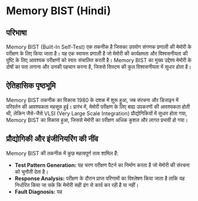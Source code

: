 # Memory BIST (Hindi)

## परिभाषा
Memory BIST (Built-In Self-Test) एक तकनीक है जिसका उपयोग संगणक प्रणाली की मेमोरी के परीक्षण के लिए किया जाता है। यह एक स्वायत्त प्रणाली है जो मेमोरी की कार्यक्षमता और विश्वसनीयता की पुष्टि के लिए आवश्यक परीक्षणों को स्वतः संचालित करती है। Memory BIST का मुख्य उद्देश्य मेमोरी के दोषों का पता लगाना और उनकी पहचान करना है, जिससे सिस्टम की कुल विश्वसनीयता में सुधार होता है।

## ऐतिहासिक पृष्ठभूमि
Memory BIST तकनीक का विकास 1980 के दशक में शुरू हुआ, जब संरचना और डिजाइन में परिवर्तन की आवश्यकता महसूस हुई। प्रारंभ में, मेमोरी परीक्षण के लिए बाह्य उपकरणों की आवश्यकता होती थी, लेकिन जैसे-जैसे VLSI (Very Large Scale Integration) प्रौद्योगिकियों में सुधार होता गया, Memory BIST का विकास हुआ, जिससे मेमोरी का परीक्षण अधिक कुशल और लागत प्रभावी हो गया।

## प्रौद्योगिकी और इंजीनियरिंग की नींव
Memory BIST की तकनीक में कुछ महत्वपूर्ण तत्व शामिल हैं:
- **Test Pattern Generation:** यह चरण परीक्षण पैटर्न का निर्माण करता है जो मेमोरी की संरचना को चुनौती देता है।
- **Response Analysis:** परीक्षण के दौरान प्राप्त परिणामों का विश्लेषण किया जाता है ताकि यह निर्धारित किया जा सके कि मेमोरी सही ढंग से कार्य कर रही है या नहीं।
- **Fault Diagnosis:** यह
